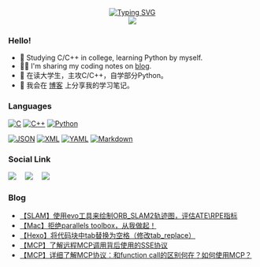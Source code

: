 <div align="center">
  <!-- 动态打字效果 -->
  <a href="https://blog.musnow.top/">
      <a href="https://git.io/typing-svg"><img src="https://readme-typing-svg.demolab.com?font=Fira+Code&pause=1000&center=true&vCenter=true&width=435&lines=%E6%85%95%E9%9B%AA%E7%A5%9D%E6%82%A8%E7%94%9F%E6%B4%BB%E6%84%89%E5%BF%AB;Hello+world!" alt="Typing SVG" /></a>
  </a></br>
  <img src="https://github-readme-streak-stats.herokuapp.com/?user=musnows">
</div>
<!--
<div align="right">
  <img src="https://github-readme-streak-stats.herokuapp.com/?user=musnows"></br>
  <img src="https://stats.justsong.cn/api/csdn?id=muxuen&theme=gruvbox_light"></br>
</div>
<img align="right" src="https://github-readme-stats.vercel.app/api?username=musnows&show_icons=true&icon_color=CE1D2D&text_color=718096&bg_color=ffffff&hide_title=true" />
-->

### Hello!

* 🎑 Studying C/C++ in college, learning Python by myself.
* 😶‍🌫️ I'm sharing my coding notes on [blog](https://blog.musnow.top/?utm_source=github).
* 📕 在读大学生，主攻C/C++，自学部分Python。
* 🎉 我会在 [博客](https://blog.musnow.top/?utm_source=github) 上分享我的学习笔记。

### Languages

[![C](https://img.shields.io/badge/%E2%80%8D-C-A8B9CC?style=flat-square&logo=c&logoColor=white)](https://www.open-std.org/jtc1/sc22/wg14/)
[![C++](https://img.shields.io/badge/%E2%80%8D-C++-00599C?style=flat-square&logo=cplusplus&logoColor=white)](https://isocpp.org/)
[![Python](https://img.shields.io/badge/%E2%80%8D-Python-3776AB?style=flat-square&logo=python&logoColor=white)](https://www.python.org/)

[![JSON](https://img.shields.io/badge/%E2%80%8D-JSON-F9A825?style=flat-square&logo=json&logoColor=white)](https://www.json.org/)
[![XML](https://img.shields.io/badge/X_%E2%80%8D-XML-8BC34A?style=flat-square&logoColor=white)](https://www.w3.org/XML/)
[![YAML](https://img.shields.io/badge/%E2%80%8D-YAML-CB171E?style=flat-square&&logo=yaml&logoColor=white)](https://yaml.org/)
[![Markdown](https://img.shields.io/badge/%E2%80%8D-Markdown-000000?style=flat-square&logo=markdown&logoColor=white)](https://commonmark.org/)

### Social Link

<a href="https://blog.musnow.top/"><img src="https://img.shields.io/badge/Hexo-博客-blue" /></a>&emsp;
<a href="https://blog.csdn.net/muxuen?spm=1010.2135.3001.5343"><img src="https://img.shields.io/badge/CSDN-博客-c32136" /></a>&emsp;
<a href="https://gitee.com/musnow"><img src="https://img.shields.io/badge/Gitee-学习仓库-red" /></a>&emsp;

### Blog

<!-- BLOG-POST-LIST:START -->
- [【SLAM】使用evo工具来绘制ORB_SLAM2轨迹图，评估ATE\RPE指标](https://blog.musnow.top/posts/2657887526/)
- [【Mac】拒绝parallels toolbox，从我做起！](https://blog.musnow.top/posts/9085567599/)
- [【Hexo】将代码块中tab替换为空格（修改tab_replace）](https://blog.musnow.top/posts/7827607861/)
- [【MCP】了解远程MCP调用背后使用的SSE协议](https://blog.musnow.top/posts/2725694758/)
- [【MCP】详细了解MCP协议：和function call的区别何在？如何使用MCP？](https://blog.musnow.top/posts/2831928244/)
<!-- BLOG-POST-LIST:END -->
